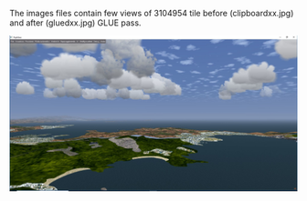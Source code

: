 The images files contain few views of 3104954 tile before (clipboardxx.jpg) and after (gluedxx.jpg) GLUE pass.

![Tile 3104954 top boundary before glue](clipboard01.jpg)
